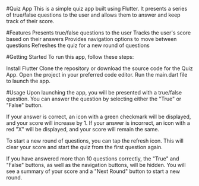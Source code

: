 #Quiz App
This is a simple quiz app built using Flutter. It presents a series of true/false questions to the user and allows them to answer and keep track of their score.

#Features
Presents true/false questions to the user
Tracks the user's score based on their answers
Provides navigation options to move between questions
Refreshes the quiz for a new round of questions

#Getting Started
To run this app, follow these steps:

Install Flutter
Clone the repository or download the source code for the Quiz App.
Open the project in your preferred code editor.
Run the main.dart file to launch the app.

#Usage
Upon launching the app, you will be presented with a true/false question. You can answer the question by selecting either the "True" or "False" button.

If your answer is correct, an icon with a green checkmark will be displayed, and your score will increase by 1.
If your answer is incorrect, an icon with a red "X" will be displayed, and your score will remain the same.

To start a new round of questions, you can tap the refresh icon. This will clear your score and start the quiz from the first question again.

If you have answered more than 10 questions correctly, the "True" and "False" buttons, as well as the navigation buttons, will be hidden. You will see a summary of your score and a "Next Round" button to start a new round.

